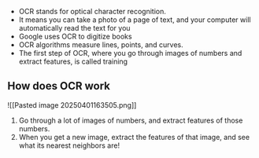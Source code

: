 - OCR stands for optical character recognition.
- It means you can take a photo of a page of text, and your computer will automatically read the text for you
- Google uses OCR to digitize books
- OCR algorithms measure lines, points, and curves.
- The first step of OCR, where you go through images of numbers and extract features, is called training
## How does OCR work
![[Pasted image 20250401163505.png]]
1. Go through a lot of images of numbers, and extract features of those numbers.
2. When you get a new image, extract the features of that image, and see what its nearest neighbors are!
